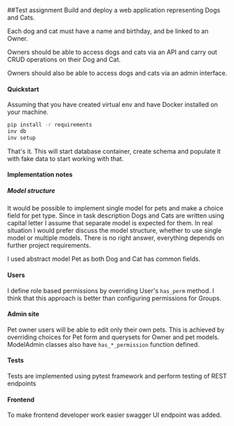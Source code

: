 ##Test assignment
Build and deploy a web application representing Dogs and Cats. 

Each dog and cat must have a name and birthday, and be linked to an Owner.

Owners should be able to access dogs and cats via an API and carry out CRUD operations on their Dog and Cat.

Owners should also be able to access dogs and cats via an admin interface.

#### Quickstart
Assuming that you have created virtual env and have Docker installed on your machine.
```bash
pip install -r requirements
inv db
inv setup
```
That's it. This will start database container, create schema and populate it with fake 
data to start working with that.

#### Implementation notes

##### Model structure
It would be possible to implement single model for pets and make a choice field for pet type.
Since in task description Dogs and Cats are written using capital letter I assume that
separate model is expected for them. In real situation I would prefer discuss
the model structure, whether to use single model or multiple models. There is no right 
answer, everything depends on further project requirements.

I used abstract model Pet as both Dog and Cat has common fields.

#### Users
I define role based permissions by overriding User's `has_perm` method. I think that 
this approach is better than configuring permissions for Groups. 


#### Admin site
Pet owner users will be able to edit only their own pets. This is achieved by overriding
choices for Pet form and querysets for Owner and pet models.
ModelAdmin classes also have `has_*_permission` function defined.


#### Tests
Tests are implemented using pytest framework and perform testing of REST endpoints

#### Frontend
To make frontend developer work easier swagger UI endpoint was added.
